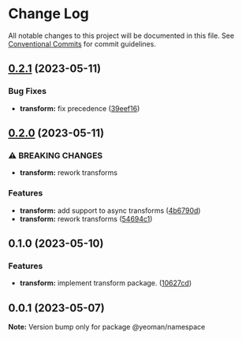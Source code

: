 # Change Log

All notable changes to this project will be documented in this file.
See [Conventional Commits](https://conventionalcommits.org) for commit guidelines.

## [0.2.1](https://github.com/yeoman/yeoman-api/compare/@yeoman/transform@0.2.0...@yeoman/transform@0.2.1) (2023-05-11)

### Bug Fixes

- **transform:** fix precedence ([39eef16](https://github.com/yeoman/yeoman-api/commit/39eef1612df978e24110a0393dcfc8d98099a537))

## [0.2.0](https://github.com/yeoman/yeoman-api/compare/@yeoman/transform@0.1.0...@yeoman/transform@0.2.0) (2023-05-11)

### ⚠ BREAKING CHANGES

- **transform:** rework transforms

### Features

- **transform:** add support to async transforms ([4b6790d](https://github.com/yeoman/yeoman-api/commit/4b6790d9a5a3aef7607b40fe6670246b6d140a57))
- **transform:** rework transforms ([54694c1](https://github.com/yeoman/yeoman-api/commit/54694c161efd9fa1524f0dbb3b2cef0d6161466a))

## 0.1.0 (2023-05-10)

### Features

- **transform:** implement transform package. ([10627cd](https://github.com/yeoman/yeoman-api/commit/10627cd486d1f49570348c6a5e592d04803888d5))

## 0.0.1 (2023-05-07)

**Note:** Version bump only for package @yeoman/namespace
